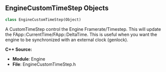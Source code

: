 ## EngineCustomTimeStep Objects

```python
class EngineCustomTimeStep(Object)
```

A CustomTimeStep control the Engine Framerate/Timestep.
This will update the FApp::CurrentTime/FApp::DeltaTime.
This is useful when you want the engine to be synchronized with an external clock (genlock).

**C++ Source:**

- **Module**: Engine
- **File**: EngineCustomTimeStep.h

<a id="unreal.FixedFrameRateCustomTimeStep"></a>
